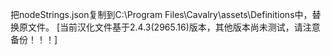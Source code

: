 把nodeStrings.json复制到C:\Program Files\Cavalry\assets\Definitions中，替换原文件。
[当前汉化文件基于2.4.3(2965.16)版本，其他版本尚未测试，请注意备份！！！]

